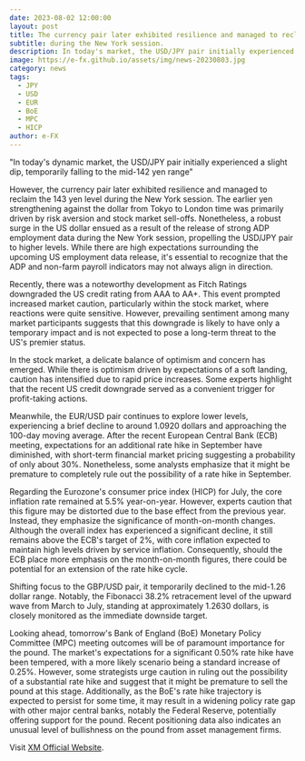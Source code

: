 ```yaml
---
date: 2023-08-02 12:00:00
layout: post
title: The currency pair later exhibited resilience and managed to reclaim the 143 yen level 
subtitle: during the New York session.
description: In today's market, the USD/JPY pair initially experienced a slight dip, falling to the mid-142 yen range, but later rebounded and returned to the 143 yen level during the New York session.
image: https://e-fx.github.io/assets/img/news-20230803.jpg
category: news
tags:
  - JPY
  - USD
  - EUR
  - BoE
  - MPC
  - HICP
author: e-FX
---
```


"In today's dynamic market, the USD/JPY pair initially experienced a slight dip, temporarily falling to the mid-142 yen range"

However, the currency pair later exhibited resilience and managed to reclaim the 143 yen level during the New York session. The earlier yen strengthening against the dollar from Tokyo to London time was primarily driven by risk aversion and stock market sell-offs. Nonetheless, a robust surge in the US dollar ensued as a result of the release of strong ADP employment data during the New York session, propelling the USD/JPY pair to higher levels. While there are high expectations surrounding the upcoming US employment data release, it's essential to recognize that the ADP and non-farm payroll indicators may not always align in direction.

Recently, there was a noteworthy development as Fitch Ratings downgraded the US credit rating from AAA to AA+. This event prompted increased market caution, particularly within the stock market, where reactions were quite sensitive. However, prevailing sentiment among many market participants suggests that this downgrade is likely to have only a temporary impact and is not expected to pose a long-term threat to the US's premier status.

In the stock market, a delicate balance of optimism and concern has emerged. While there is optimism driven by expectations of a soft landing, caution has intensified due to rapid price increases. Some experts highlight that the recent US credit downgrade served as a convenient trigger for profit-taking actions.

Meanwhile, the EUR/USD pair continues to explore lower levels, experiencing a brief decline to around 1.0920 dollars and approaching the 100-day moving average. After the recent European Central Bank (ECB) meeting, expectations for an additional rate hike in September have diminished, with short-term financial market pricing suggesting a probability of only about 30%. Nonetheless, some analysts emphasize that it might be premature to completely rule out the possibility of a rate hike in September.

Regarding the Eurozone's consumer price index (HICP) for July, the core inflation rate remained at 5.5% year-on-year. However, experts caution that this figure may be distorted due to the base effect from the previous year. Instead, they emphasize the significance of month-on-month changes. Although the overall index has experienced a significant decline, it still remains above the ECB's target of 2%, with core inflation expected to maintain high levels driven by service inflation. Consequently, should the ECB place more emphasis on the month-on-month figures, there could be potential for an extension of the rate hike cycle.

Shifting focus to the GBP/USD pair, it temporarily declined to the mid-1.26 dollar range. Notably, the Fibonacci 38.2% retracement level of the upward wave from March to July, standing at approximately 1.2630 dollars, is closely monitored as the immediate downside target.

Looking ahead, tomorrow's Bank of England (BoE) Monetary Policy Committee (MPC) meeting outcomes will be of paramount importance for the pound. The market's expectations for a significant 0.50% rate hike have been tempered, with a more likely scenario being a standard increase of 0.25%. However, some strategists urge caution in ruling out the possibility of a substantial rate hike and suggest that it might be premature to sell the pound at this stage. Additionally, as the BoE's rate hike trajectory is expected to persist for some time, it may result in a widening policy rate gap with other major central banks, notably the Federal Reserve, potentially offering support for the pound. Recent positioning data also indicates an unusual level of bullishness on the pound from asset management firms.


Visit [XM Official Website](https://clicks.pipaffiliates.com/c?c=550036&l=en&p=0).
